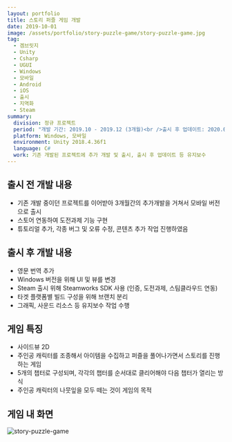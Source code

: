 ```yaml
---
layout: portfolio
title: 스토리 퍼즐 게임 개발
date: 2019-10-01
image: /assets/portfolio/story-puzzle-game/story-puzzle-game.jpg
tag:
  - 겜브릿지
  - Unity
  - Csharp
  - UGUI
  - Windows
  - 모바일
  - Android
  - iOS
  - 출시
  - 지역화
  - Steam
summary:
  division: 정규 프로젝트
  period: "개발 기간: 2019.10 - 2019.12 (3개월)<br />출시 후 업데이트: 2020.01 - 2021.06"
  platform: Windows, 모바일
  environment: Unity 2018.4.36f1
  language: C#
  work: 기존 개발된 프로젝트에 추가 개발 및 출시, 출시 후 업데이트 등 유지보수
---
```


## 출시 전 개발 내용

* 기존 개발 중이던 프로젝트를 이어받아 3개월간의 추가개발을 거쳐서 모바일 버전으로 출시
* 스토어 연동하여 도전과제 기능 구현
* 튜토리얼 추가, 각종 버그 및 오류 수정, 콘텐츠 추가 작업 진행하였음

## 출시 후 개발 내용

* 영문 번역 추가
* Windows 버전을 위해 UI 및 뷰를 변경
* Steam 출시 위해 Steamworks SDK 사용 (인증, 도전과제, 스팀클라우드 연동)
* 타겟 플랫폼별 빌드 구성을 위해 브랜치 분리
* 그래픽, 사운드 리소스 등 유지보수 작업 수행

## 게임 특징

* 사이드뷰 2D
* 주인공 캐릭터를 조종해서 아이템을 수집하고 퍼즐을 풀어나가면서 스토리를 진행하는 게임
* 5개의 챕터로 구성되며, 각각의 챕터를 순서대로 클리어해야 다음 챕터가 열리는 방식
* 주인공 캐릭터의 나뭇잎을 모두 떼는 것이 게임의 목적

## 게임 내 화면

![story-puzzle-game]({{site.baseurl}}/assets/portfolio/story-puzzle-game/story-puzzle-game.jpg)

